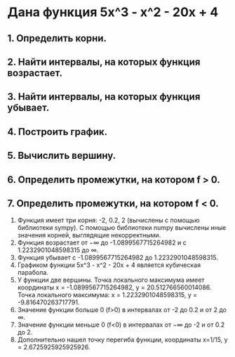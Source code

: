 # Дана функция 5x^3 - x^2 - 20x + 4
## 1. Определить корни.
## 2. Найти интервалы, на которых функция возрастает.
## 3. Найти интервалы, на которых функция убывает.
## 4. Построить график.
## 5. Вычислить вершину.
## 6. Определить промежутки, на котором f > 0.
## 7. Определить промежутки, на котором f < 0.

1. Функция имеет три корня: -2, 0.2, 2 (вычислены с помощью библиотеки sympy).
С помощью библиотеки numpy вычислены иные значения корней, выглядящие некорректными.
2. Функция возрастает от −∞ до -1.0899567715264982 и с 1.2232901048598315 до ∞.
3. Функция убывает с -1.0899567715264982 до 1.2232901048598315.
4. Графиком функции 5x^3 - x^2 - 20x + 4 является кубическая парабола.
5. У функции две вершины.
Точка локального максимума имеет координаты х = -1.0899567715264982, y = 20.512766560014086.
Точка локального максимума: х = 1.2232901048598315, y =  -9.816470263717791.
6. Значение функции больше 0 (f>0) в интервалах от -2 до 0.2 и от 2 до ∞. 
7. Значение функции меньше 0 (f<0) в интервалах от −∞ до -2 и от 0.2 до 2.
8. Дополнительно нашел точку перегиба функции, координаты х=1/15, y = 2.6725925925925926.